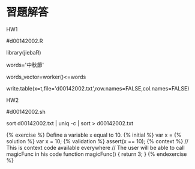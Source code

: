 # 習題解答


HW1

\#d00142002.R

library(jiebaR)

words='中秋節'

words_vector=worker()<=words

write.table(x=t,file='d00142002.txt',row.names=FALSE,col.names=FALSE)


HW2

\#d00142002.sh

sort d00142002.txt | uniq -c | sort > d00142002.txt


{% exercise %}
Define a variable `x` equal to 10.
{% initial %}
var x =
{% solution %}
var x = 10;
{% validation %}
assert(x == 10);
{% context %}
// This is context code available everywhere
// The user will be able to call magicFunc in his code
function magicFunc() {
    return 3;
}
{% endexercise %}
